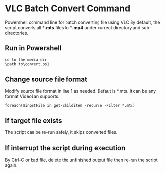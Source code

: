 # VLC Batch Convert Command
Powershell command line for batch converting file using VLC
By default, the script converts all ***.mts** files to ***.mp4** under currect directory and sub-directories.

## Run in Powershell
```
cd to the media dir
\path to\convert.ps1

```

## Change source file format
Modify source file format in line 1 as needed. Defaut is *.mts. It can be any format VideoLan supports.
```
foreach($inputFile in get-childitem -recurse -Filter *.mts)
```

## If target file exists
The script can be re-run safely, it skips converted files.

## If interrupt the script during execution
By Ctrl-C or bad file, delete the unfinished output file then re-run the script again.
